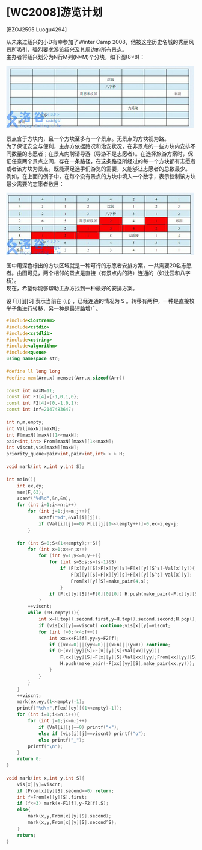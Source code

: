 # [WC2008]游览计划
[BZOJ2595 Luogu4294]

从未来过绍兴的小D有幸参加了Winter Camp 2008，他被这座历史名城的秀丽风景所吸引，强烈要求游览绍兴及其周边的所有景点。  
主办者将绍兴划分为N行M列(N×M)个分块，如下图(8×8)：

![BZOJ2595-1](_v_images/_bzoj25951_1540902042_1393843478.png)

景点含于方块内，且一个方块至多有一个景点。无景点的方块视为路。  
为了保证安全与便利，主办方依据路况和治安状况，在非景点的一些方块内安排不同数量的志愿者；在景点内聘请导游（导游不是志愿者）。在选择旅游方案时，保证任意两个景点之间，存在一条路径，在这条路径所经过的每一个方块都有志愿者或者该方块为景点。既能满足选手们游览的需要，又能够让志愿者的总数最少。  
例如，在上面的例子中，在每个没有景点的方块中填入一个数字，表示控制该方块最少需要的志愿者数目：

![BZOJ2595](_v_images/_bzoj2595_1540902058_389143131.png)

图中用深色标出的方块区域就是一种可行的志愿者安排方案，一共需要20名志愿者。由图可见，两个相邻的景点是直接（有景点内的路）连通的（如沈园和八字桥）。  
现在，希望你能够帮助主办方找到一种最好的安排方案。

设 F[i][j][S] 表示当前在 (i,j) ，已经连通的情况为 S 。转移有两种，一种是直接枚举子集进行转移，另一种是最短路增广。

```cpp
#include<iostream>
#include<cstdio>
#include<cstdlib>
#include<cstring>
#include<algorithm>
#include<queue>
using namespace std;

#define ll long long
#define mem(Arr,x) memset(Arr,x,sizeof(Arr))

const int maxN=11;
const int F1[4]={-1,0,1,0};
const int F2[4]={0,-1,0,1};
const int inf=2147483647;

int n,m,empty;
int Val[maxN][maxN];
int F[maxN][maxN][1<<maxN];
pair<int,int> From[maxN][maxN][1<<maxN];
int viscnt,vis[maxN][maxN];
priority_queue<pair<int,pair<int,int> > > H;

void mark(int x,int y,int S);

int main(){
	int ex,ey;
	mem(F,63);
	scanf("%d%d",&n,&m);
	for (int i=1;i<=n;i++)
		for (int j=1;j<=m;j++){
			scanf("%d",&Val[i][j]);
			if (Val[i][j]==0) F[i][j][1<<(empty++)]=0,ex=i,ey=j;
		}

	for (int S=0;S<(1<<empty);++S){
		for (int x=1;x<=n;x++)
			for (int y=1;y<=m;y++){
				for (int s=S;s;s=(s-1)&S)
					if (F[x][y][S]>F[x][y][s]+F[x][y][S^s]-Val[x][y]){
						F[x][y][S]=F[x][y][s]+F[x][y][S^s]-Val[x][y];
						From[x][y][S]=make_pair(4,s);
					}
				if (F[x][y][S]!=F[0][0][0]) H.push(make_pair(-F[x][y][S],make_pair(x,y)));
			}
		++viscnt;
		while (!H.empty()){
			int x=H.top().second.first,y=H.top().second.second;H.pop();
			if (vis[x][y]==viscnt) continue;vis[x][y]=viscnt;
			for (int f=0;f<4;f++){
				int xx=x+F1[f],yy=y+F2[f];
				if ((xx<=0)||(yy<=0)||(x>n)||(y>m)) continue;
				if (F[xx][yy][S]>F[x][y][S]+Val[xx][yy]){
					F[xx][yy][S]=F[x][y][S]+Val[xx][yy];From[xx][yy][S]=make_pair(f,S);
					H.push(make_pair(-F[xx][yy][S],make_pair(xx,yy)));
				}
			}
		}
	}
	++viscnt;
	mark(ex,ey,(1<<empty)-1);
	printf("%d\n",F[ex][ey][(1<<empty)-1]);
	for (int i=1;i<=n;i++){
		for (int j=1;j<=m;j++)
			if (Val[i][j]==0) printf("x");
			else if (vis[i][j]==viscnt) printf("o");
			else printf("_");
		printf("\n");
	}
	return 0;
}

void mark(int x,int y,int S){
	vis[x][y]=viscnt;
	if (From[x][y][S].second==0) return;
	int f=From[x][y][S].first;
	if (f<=3) mark(x-F1[f],y-F2[f],S);
	else{
		mark(x,y,From[x][y][S].second);
		mark(x,y,From[x][y][S].second^S);
	}
	return;
}
```